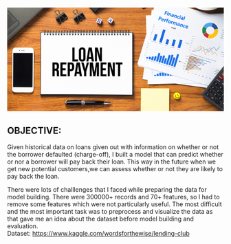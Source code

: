 ![Loan Repayment](loan-repayment.jpg)
## OBJECTIVE:
Given historical data on loans given out with information on whether or not the borrower defaulted (charge-off), 
I built a model that can predict whether or nor a borrower will pay back their loan. This way in the future when we get new potential customers,we can assess whether or not they are likely to pay back the loan.

There were lots of challlenges that I faced while preparing the data for model building. There were 300000+ records and 70+ features, so I had to remove some features which were not particularly useful. The most difficult and the most important task was to preprocess and visualize the data as that gave me an idea about the dataset before model building and evaluation.<br>
Dataset: https://www.kaggle.com/wordsforthewise/lending-club
